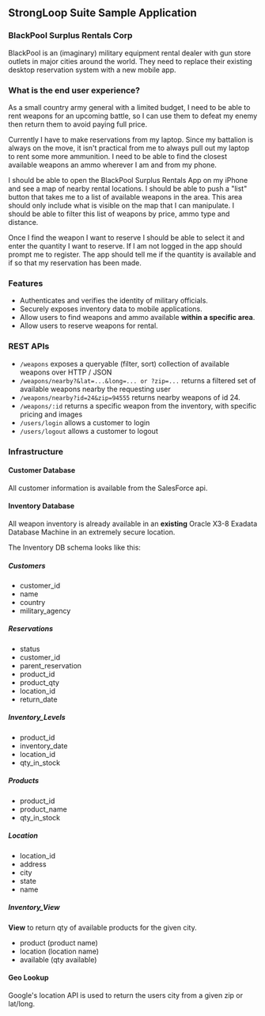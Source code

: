 ## StrongLoop Suite Sample Application

### BlackPool Surplus Rentals Corp

BlackPool is an (imaginary) military equipment rental dealer with gun store outlets in major cities around the world. They need to replace their existing desktop reservation system with a new mobile app.

### What is the end user experience?

As a small country army general with a limited budget, I need to be able to rent weapons for an upcoming battle, so I can use them to defeat my enemy then return them to avoid paying full price.

Currently I have to make reservations from my laptop. Since my battalion is always on the move, it isn't practical from me to always pull out my laptop to rent some more ammunition. I need to be able to find the closest available weapons an ammo wherever I am and from my phone. 

I should be able to open the BlackPool Surplus Rentals App on my iPhone and see a map of nearby rental locations. I should be able to push a "list" button that takes me to a list of available weapons in the area. This area should only include what is visible on the map that I can manipulate. I should be able to filter this list of weapons by price, ammo type and distance.

Once I find the weapon I want to reserve I should be able to select it and enter the quantity I want to reserve. If I am not logged in the app should prompt me to register. The app should tell me if the quantity is available and if so that my reservation has been made.

### Features

 - Authenticates and verifies the identity of military officials.
 - Securely exposes inventory data to mobile applications.
 - Allow users to find weapons and ammo available **within a specific area**.
 - Allow users to reserve weapons for rental.

### REST APIs

 - `/weapons` exposes a queryable (filter, sort) collection of available weapons over HTTP / JSON
 - `/weapons/nearby?&lat=...&long=... or ?zip=...` returns a filtered set of available weapons nearby the requesting user
 - `/weapons/nearby?id=24&zip=94555` returns nearby weapons of id 24.
 - `/weapons/:id` returns a specific weapon from the inventory, with specific pricing and images
 - `/users/login` allows a customer to login
 - `/users/logout` allows a customer to logout

### Infrastructure

#### Customer Database

All customer information is available from the SalesForce api.

#### Inventory Database

All weapon inventory is already available in an **existing** Oracle X3-8 Exadata Database Machine in an extremely secure location.

The Inventory DB schema looks like this:

##### **Customers**
 - customer_id
 - name
 - country
 - military_agency
 
##### **Reservations**
 - status
 - customer_id
 - parent_reservation
 - product_id
 - product_qty
 - location_id
 - return_date
 
##### **Inventory_Levels**
 - product_id
 - inventory_date
 - location_id
 - qty_in_stock
 
##### **Products**
 - product_id
 - product_name
 - qty_in_stock
 
##### **Location**
 - location_id
 - address
 - city
 - state
 - name

##### **Inventory_View**

**View** to return qty of available products for the given city.

 - product (product name)
 - location (location name)
 - available (qty available)

#### Geo Lookup

Google's location API is used to return the users city from a given zip or lat/long.
